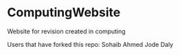 # ComputingWebsite
Website for revision created in computing

Users that have forked this repo:
Sohaib Ahmed
Jode Daly
